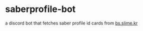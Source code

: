 # saberprofile-bot
a discord bot that fetches saber profile id cards from [bs.slime.kr](https://bs.slime.kr/)
